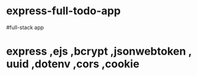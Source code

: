 # express-full-todo-app
#full-stack app
# express ,ejs ,bcrypt ,jsonwebtoken , uuid ,dotenv ,cors ,cookie
